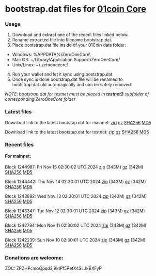 # bootstrap.dat files for [01coin Core](https://01coin.io)

### Usage

1. Download and extract one of the recent files linked below.
2. Rename extracted file into filename bootstrap.dat.
3. Place bootstrap.dat file inside of your 01Coin data folder:
 - Windows: %APPDATA%\ZeroOneCore\
 - Mac OS: ~/Library/Application Support/ZeroOneCore/
 - Unix/Linux: ~/.zeroonecore/
4. Run your wallet and let it sync using bootstrap.dat
5. Once sync is done bootstrap.dat file will be renamed to bootstrap.dat.old automagically and can be safely removed.

_NOTE: bootstrap.dat for testnet must be placed in **testnet3** subfolder of corresponding ZeroOneCore folder_

### Latest files
Download link to the latest bootstap.dat for mainnet: [zip](https://files.01coin.io/mainnet/bootstrap.dat.zip) [gz](https://files.01coin.io/mainnet/bootstrap.dat.tar.gz) [SHA256](https://files.01coin.io/mainnet/sha256.txt) [MD5](https://files.01coin.io/mainnet/md5.txt)

Download link to the latest bootstap.dat for testnet: [zip](https://files.01coin.io/testnet/bootstrap.dat.zip) [gz](https://files.01coin.io/testnet/bootstrap.dat.tar.gz) [SHA256](https://files.01coin.io/testnet/sha256.txt) [MD5](https://files.01coin.io/testnet/md5.txt)

### Recent files

#### For mainnet:

Block 1244987: Fri Nov 15 02:30:02 UTC 2024 [zip](https://files.01coin.io/mainnet/2024-11-15/bootstrap.dat.zip) (343M) [gz](https://files.01coin.io/mainnet/2024-11-15/bootstrap.dat.tar.gz) (342M) [SHA256](https://files.01coin.io/mainnet/2024-11-15/sha256.txt) [MD5](https://files.01coin.io/mainnet/2024-11-15/md5.txt)

Block 1244442: Thu Nov 14 02:30:01 UTC 2024 [zip](https://files.01coin.io/mainnet/2024-11-14/bootstrap.dat.zip) (343M) [gz](https://files.01coin.io/mainnet/2024-11-14/bootstrap.dat.tar.gz) (342M) [SHA256](https://files.01coin.io/mainnet/2024-11-14/sha256.txt) [MD5](https://files.01coin.io/mainnet/2024-11-14/md5.txt)

Block 1243892: Wed Nov 13 02:30:01 UTC 2024 [zip](https://files.01coin.io/mainnet/2024-11-13/bootstrap.dat.zip) (343M) [gz](https://files.01coin.io/mainnet/2024-11-13/bootstrap.dat.tar.gz) (342M) [SHA256](https://files.01coin.io/mainnet/2024-11-13/sha256.txt) [MD5](https://files.01coin.io/mainnet/2024-11-13/md5.txt)

Block 1243347: Tue Nov 12 02:30:01 UTC 2024 [zip](https://files.01coin.io/mainnet/2024-11-12/bootstrap.dat.zip) (343M) [gz](https://files.01coin.io/mainnet/2024-11-12/bootstrap.dat.tar.gz) (342M) [SHA256](https://files.01coin.io/mainnet/2024-11-12/sha256.txt) [MD5](https://files.01coin.io/mainnet/2024-11-12/md5.txt)

Block 1242794: Mon Nov 11 02:30:02 UTC 2024 [zip](https://files.01coin.io/mainnet/2024-11-11/bootstrap.dat.zip) (343M) [gz](https://files.01coin.io/mainnet/2024-11-11/bootstrap.dat.tar.gz) (342M) [SHA256](https://files.01coin.io/mainnet/2024-11-11/sha256.txt) [MD5](https://files.01coin.io/mainnet/2024-11-11/md5.txt)

Block 1242239: Sun Nov 10 02:30:01 UTC 2024 [zip](https://files.01coin.io/mainnet/2024-11-10/bootstrap.dat.zip) (343M) [gz](https://files.01coin.io/mainnet/2024-11-10/bootstrap.dat.tar.gz) (342M) [SHA256](https://files.01coin.io/mainnet/2024-11-10/sha256.txt) [MD5](https://files.01coin.io/mainnet/2024-11-10/md5.txt)


### Donations are welcome:

ZOC: ZPZHPcmoQpqd3j9ktPf5PetX4SLJkBXFyP
